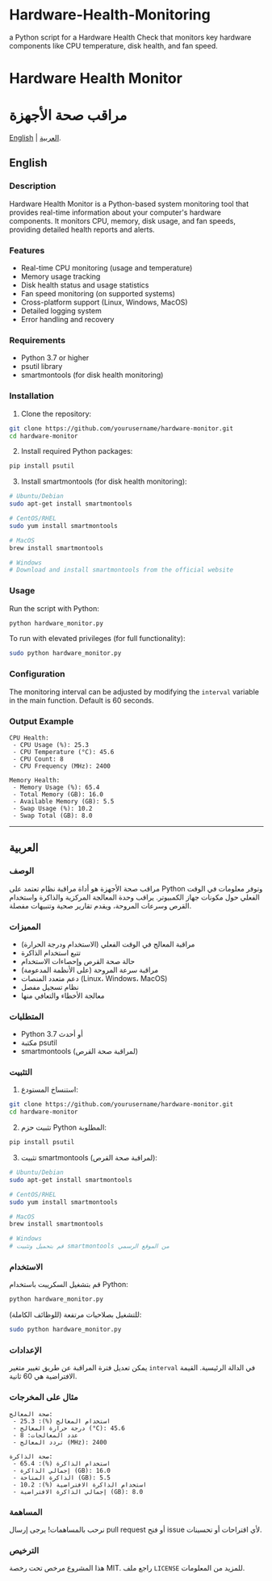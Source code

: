 # Hardware-Health-Monitoring
a Python script for a Hardware Health Check that monitors key hardware components like CPU temperature, disk health, and fan speed. 
# Hardware Health Monitor
# مراقب صحة الأجهزة

[English](#english) | [العربية](#arabic).

<a name="english"></a>
## English

### Description
Hardware Health Monitor is a Python-based system monitoring tool that provides real-time information about your computer's hardware components. It monitors CPU, memory, disk usage, and fan speeds, providing detailed health reports and alerts.

### Features
- Real-time CPU monitoring (usage and temperature)
- Memory usage tracking
- Disk health status and usage statistics
- Fan speed monitoring (on supported systems)
- Cross-platform support (Linux, Windows, MacOS)
- Detailed logging system
- Error handling and recovery

### Requirements
- Python 3.7 or higher
- psutil library
- smartmontools (for disk health monitoring)

### Installation
1. Clone the repository:
```bash
git clone https://github.com/yourusername/hardware-monitor.git
cd hardware-monitor
```

2. Install required Python packages:
```bash
pip install psutil
```

3. Install smartmontools (for disk health monitoring):
```bash
# Ubuntu/Debian
sudo apt-get install smartmontools

# CentOS/RHEL
sudo yum install smartmontools

# MacOS
brew install smartmontools

# Windows
# Download and install smartmontools from the official website
```

### Usage
Run the script with Python:
```bash
python hardware_monitor.py
```

To run with elevated privileges (for full functionality):
```bash
sudo python hardware_monitor.py
```

### Configuration
The monitoring interval can be adjusted by modifying the `interval` variable in the main function. Default is 60 seconds.

### Output Example
```
CPU Health:
 - CPU Usage (%): 25.3
 - CPU Temperature (°C): 45.6
 - CPU Count: 8
 - CPU Frequency (MHz): 2400

Memory Health:
 - Memory Usage (%): 65.4
 - Total Memory (GB): 16.0
 - Available Memory (GB): 5.5
 - Swap Usage (%): 10.2
 - Swap Total (GB): 8.0
```

---

<a name="arabic"></a>
## العربية

### الوصف
مراقب صحة الأجهزة هو أداة مراقبة نظام تعتمد على Python وتوفر معلومات في الوقت الفعلي حول مكونات جهاز الكمبيوتر. يراقب وحدة المعالجة المركزية والذاكرة واستخدام القرص وسرعات المروحة، ويقدم تقارير صحية وتنبيهات مفصلة.

### المميزات
- مراقبة المعالج في الوقت الفعلي (الاستخدام ودرجة الحرارة)
- تتبع استخدام الذاكرة
- حالة صحة القرص وإحصاءات الاستخدام
- مراقبة سرعة المروحة (على الأنظمة المدعومة)
- دعم متعدد المنصات (Linux، Windows، MacOS)
- نظام تسجيل مفصل
- معالجة الأخطاء والتعافي منها

### المتطلبات
- Python 3.7 أو أحدث
- مكتبة psutil
- smartmontools (لمراقبة صحة القرص)

### التثبيت
1. استنساخ المستودع:
```bash
git clone https://github.com/yourusername/hardware-monitor.git
cd hardware-monitor
```

2. تثبيت حزم Python المطلوبة:
```bash
pip install psutil
```

3. تثبيت smartmontools (لمراقبة صحة القرص):
```bash
# Ubuntu/Debian
sudo apt-get install smartmontools

# CentOS/RHEL
sudo yum install smartmontools

# MacOS
brew install smartmontools

# Windows
# قم بتحميل وتثبيت smartmontools من الموقع الرسمي
```

### الاستخدام
قم بتشغيل السكريبت باستخدام Python:
```bash
python hardware_monitor.py
```

للتشغيل بصلاحيات مرتفعة (للوظائف الكاملة):
```bash
sudo python hardware_monitor.py
```

### الإعدادات
يمكن تعديل فترة المراقبة عن طريق تغيير متغير `interval` في الدالة الرئيسية. القيمة الافتراضية هي 60 ثانية.

### مثال على المخرجات
```
صحة المعالج:
 - استخدام المعالج (%): 25.3
 - درجة حرارة المعالج (°C): 45.6
 - عدد المعالجات: 8
 - تردد المعالج (MHz): 2400

صحة الذاكرة:
 - استخدام الذاكرة (%): 65.4
 - إجمالي الذاكرة (GB): 16.0
 - الذاكرة المتاحة (GB): 5.5
 - استخدام الذاكرة الافتراضية (%): 10.2
 - إجمالي الذاكرة الافتراضية (GB): 8.0
```

### المساهمة
نرحب بالمساهمات! يرجى إرسال pull request أو فتح issue لأي اقتراحات أو تحسينات.

### الترخيص
هذا المشروع مرخص تحت رخصة MIT. راجع ملف `LICENSE` للمزيد من المعلومات.
